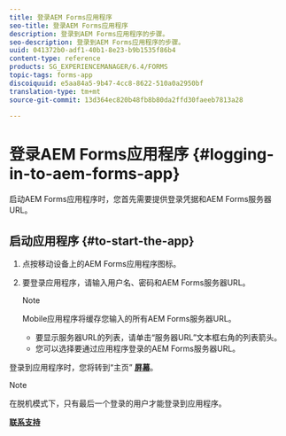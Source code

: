 ```yaml
---
title: 登录AEM Forms应用程序
seo-title: 登录AEM Forms应用程序
description: 登录到AEM Forms应用程序的步骤。
seo-description: 登录到AEM Forms应用程序的步骤。
uuid: 041372b0-adf1-40b1-8e23-b9b1535f86b4
content-type: reference
products: SG_EXPERIENCEMANAGER/6.4/FORMS
topic-tags: forms-app
discoiquuid: e5aa84a5-9b47-4cc8-8622-510a0a2950bf
translation-type: tm+mt
source-git-commit: 13d364ec820b48fb8b80da2ffd30faeeb7813a28

---
```



# 登录AEM Forms应用程序 {#logging-in-to-aem-forms-app}

启动AEM Forms应用程序时，您首先需要提供登录凭据和AEM Forms服务器URL。

## 启动应用程序 {#to-start-the-app}

1. 点按移动设备上的AEM Forms应用程序图标。
1. 要登录应用程序，请输入用户名、密码和AEM Forms服务器URL。

   >[!NOTE]
   >
   >Mobile应用程序将缓存您输入的所有AEM Forms服务器URL。
   >
   >* 要显示服务器URL的列表，请单击“服务器URL”文本框右角的列表箭头。
   >* 您可以选择要通过应用程序登录的AEM Forms服务器URL。


登录到应用程序时，您将转到“主页” [**屏幕&#x200B;**](/help/forms/using/home-screen.md)。

>[!NOTE]
>
>在脱机模式下，只有最后一个登录的用户才能登录到应用程序。

**[联系支持](https://www.adobe.com/account/sign-in.supportportal.html)**

